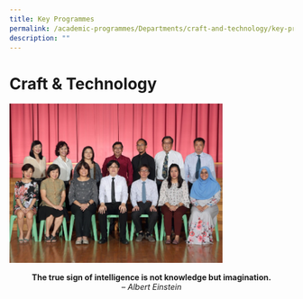 ```yaml
---
title: Key Programmes
permalink: /academic-programmes/Departments/craft-and-technology/key-programmes/permalink
description: ""
---
```

Craft & Technology
==================


<img src="/images/ct3.png" style="width:75%">

<p style="text-align: center;"><b>The true sign of intelligence is not knowledge but imagination.</b><br><em>– Albert Einstein</em></p>
